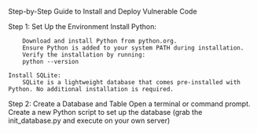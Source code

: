 Step-by-Step Guide to Install and Deploy Vulnerable Code

Step 1: Set Up the Environment
    Install Python:

        Download and install Python from python.org.
        Ensure Python is added to your system PATH during installation.
        Verify the installation by running:
        python --version

    Install SQLite:
        SQLite is a lightweight database that comes pre-installed with Python. No additional installation is required.

Step 2: Create a Database and Table
Open a terminal or command prompt.
Create a new Python script to set up the database (grab the init_database.py and execute on your own server)
